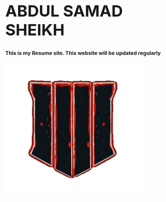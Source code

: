 <h1 style=" font-size: 50px;">ABDUL SAMAD SHEIKH</h1>
<h3>This is my Resume site. This website will be updated regularly</h3>
<img src="Media/banner.png" alt="">
